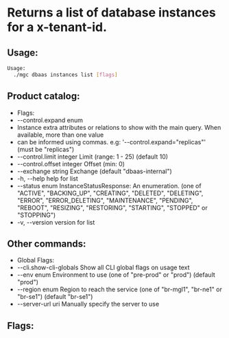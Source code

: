 # Returns a list of database instances for a x-tenant-id.

## Usage:
```bash
Usage:
  ./mgc dbaas instances list [flags]
```

## Product catalog:
- Flags:
- --control.expand enum
- Instance extra attributes or relations to show with the main query. When available, more than one value
- can be informed using commas. e.g: '--control.expand="replicas"' (must be "replicas")
- --control.limit integer     Limit (range: 1 - 25) (default 10)
- --control.offset integer   Offset (min: 0)
- --exchange string          Exchange (default "dbaas-internal")
- -h, --help                     help for list
- --status enum              InstanceStatusResponse: An enumeration. (one of "ACTIVE", "BACKING_UP", "CREATING", "DELETED", "DELETING", "ERROR", "ERROR_DELETING", "MAINTENANCE", "PENDING", "REBOOT", "RESIZING", "RESTORING", "STARTING", "STOPPED" or "STOPPING")
- -v, --version                  version for list

## Other commands:
- Global Flags:
- --cli.show-cli-globals   Show all CLI global flags on usage text
- --env enum               Environment to use (one of "pre-prod" or "prod") (default "prod")
- --region enum            Region to reach the service (one of "br-mgl1", "br-ne1" or "br-se1") (default "br-se1")
- --server-url uri         Manually specify the server to use

## Flags:
```bash

```

